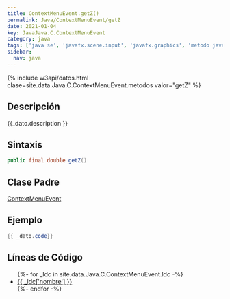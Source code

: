 ```yaml
---
title: ContextMenuEvent.getZ()
permalink: Java/ContextMenuEvent/getZ
date: 2021-01-04
key: JavaJava.C.ContextMenuEvent
category: java
tags: ['java se', 'javafx.scene.input', 'javafx.graphics', 'metodo java', 'JavaFX 2.1']
sidebar: 
  nav: java
---
```


{% include w3api/datos.html clase=site.data.Java.C.ContextMenuEvent.metodos valor="getZ" %}

## Descripción
{{_dato.description }}

## Sintaxis
~~~java
public final double getZ()
~~~

## Clase Padre
[ContextMenuEvent](/Java/ContextMenuEvent/)

## Ejemplo
~~~java
{{ _dato.code}}
~~~

## Líneas de Código
<ul>
{%- for _ldc in site.data.Java.C.ContextMenuEvent.ldc -%}
   <li>
       <a href="{{_ldc['url'] }}">{{ _ldc['nombre'] }}</a>
   </li>
{%- endfor -%}
</ul>
